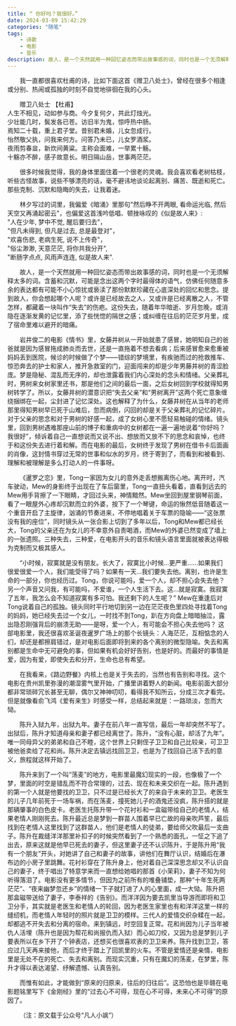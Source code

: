```yaml
---
title: “ 你好吗？我很好。”
date: 2024-03-09 15:42:29
categories: "随笔"
tags:
    - 诗歌
    - 电影
    - 音乐
description: 故人，是一个天然就用一种回忆姿态而带出故事感的词，同时也是一个无须解释太多的词。含蓄和沉默，可能是念出这两个字时最得体的语气，仿佛任何随意多余的表达都有可能不小心惊扰或亵渎了那份默默珍藏在心底深处的回忆和思念。
---
```


<style>
p { text-indent: 2em; }
</style>

我一直都很喜欢杜甫的诗，比如下面这首《赠卫八处士》，曾经在很多个相逢或分别、热闹或孤独的时刻不自觉地徘徊在我的心头。

赠卫八处士 【杜甫】    
人生不相见，动如参与商。今夕复何夕，共此灯烛光。    
少壮能几时，鬓发各已苍。访旧半为鬼，惊呼热中肠。    
焉知二十载，重上君子堂。昔别君未婚，儿女忽成行。    
怡然敬父执，问我来何方。问答乃未已，儿女罗酒浆。    
夜雨剪春韭，新炊间黄粱。主称会面难，一举累十觞。    
十觞亦不醉，感子故意长。明日隔山岳，世事两茫茫。    

很多时候我觉得，我的身体里面住着一个很老的灵魂。我会喜欢看老树枯枝，听些古怪故事，说些不够漂亮的话，毫不避讳地谈论起离别、痛苦、既逝和死亡。那些克制、沉默和隐晦的失去，让我着迷。

林夕写过的词里，我偏爱《暗涌》里那句"然后睁不开两眼, 看命运光临, 然后天空又再涌起密云"，也偏爱这首浅吟低唱、顿挫咏叹的《似是故人来》:  
"人在少年, 梦中不觉, 醒后要归去"，    
"但凡未得到, 但凡是过去, 总是最登对"，    
"欢喜伤悲, 老病生死, 说不上传奇"，    
"俗尘渺渺, 天意茫茫, 将你共我分开",   
"断肠字点点, 风雨声连连, 似是故人来".   

故人，是一个天然就用一种回忆姿态而带出故事感的词，同时也是一个无须解释太多的词。含蓄和沉默，可能是念出这两个字时最得体的语气，仿佛任何随意多余的表达都有可能不小心惊扰或亵渎了那份默默珍藏在心底深处的回忆和思念。提到故人，你会想起哪个人呢？或许是已经故去之人，又或许是已经离散之人，不管怎样，都藏着一块叫作“失去”的伤疤。这份失去，随着年华暗逝、岁月忽晚，或消隐在逐渐发黄的记忆里，添了些恍惚的隔世之感；或纠缠在往后的茫茫岁月里，成了宿命里难以避开的暗痛。

岩井俊二的电影《情书》里，女藤井树从一开始就患了感冒，她明知自己的爸爸就是因为感冒拖成肺炎而去世，还是一直拖着不想去看病；后来感冒愈来愈重被妈妈丢到医院，候诊的时候做了个梦——错综的梦境里，有疾驰而过的抢救推车、惊恐奔去的护士和家人，推开急救室的门，迎面闯来的却是少年男藤井树的青涩脸庞。梦是隐秘、混乱而无序的，却也泄露着我们内心深处的念头和情绪。父亲葬礼时，男树来女树家里还书，那是他们之间的最后一面，之后女树回到学校就得知男树转学了。所以，女藤井树的潜意识把“失去父亲”和“男树离开”这两个死亡意象缠绕捆绑在一起，尘封进了记忆深处。这也解释了为什么，女藤井树在从当年的老师那里得知男树早已死于山难后，忽而病倒，闪回的却是关于父亲葬礼的记忆碎片。对于父亲的思念和对于男树的好感一起，成了女树心里不愿轻易触碰的情绪。镜头里，回到男树遇难那座山前的博子和重病中的女树都在一遍一遍地说着“你好吗？我很好”，倾诉着自己一直想说而又说不出、想放而又放不下的思念和哀悼，也终于和这份失去进行着和解。而在电影的最后，女树终于发现了男树在借书卡后面画的肖像，这封情书穿过无常的世事和似水的岁月，终于寄到了，而看到和被看到、理解和被理解是多么打动人的一件事呀。

《暹罗之恋》里，Tong一家因为女儿的意外走丢想搬离伤心地。离开时，汽车驶动，Mew的身影终于出现在了车后窗里，Tong一直扭头看着，直看到远去的Mew用手背擦了一下眼睛，才回过头来，神情黯然。Mew坐回到屋里钢琴前面，看了一眼屋外心疼却沉默而立的外婆，按下了一个琴键，命运的愀然低音随着这一个重音开启了主旋律，汹涌的节奏进来，不停地唱着关于车票的隐喻——“这张票没有我的座位”，同时镜头从一张合影上切到了多年以后，Tong和Mew都已经长大，Tong的父亲还在为女儿的不幸意外自责喝酒，而Mew的外婆已然变成了墙上的一张遗照。三种失去，三种爱，在电影开头的音乐和镜头语言里面就被表达得极为克制而又极其感人。

“小时候，寂寞就是没有朋友。长大了，寂寞比小时候...更严重......如果我们很爱很爱一个人，我们能受得了吗？如果有一天...我们要失去他。离别，也许是生命的一部分，你也经历过。Tong，你说可能吗，爱一个人，却不担心会失去他？另一个声音又问我，有可能吗，不爱谁，一个人生活下去。这...就是寂寞。我寂寞了五年，我怎么会不知道寂寞有多可怕。我还剩下的人生呢？” Mew在重逢后对Tong说着自己的孤独。镜头同时平行地切到另一边在茫茫夜色里四处寻找着Tong的妈妈，她已经失去过一个女儿，一时找不到Tong，趴在方向盘上暗暗抽泣，露出隐忍刚强背后的崩溃无助——是呀，爱一个人，有可能会不担心失去他吗？
这部电影里，我还很喜欢圣诞夜暹罗广场上的那个长镜头：人海茫茫，互相惦念的人们，却还是都擦肩错过，是对电影后面即将到来的各个离别的微型隐喻。失去和离别都是生命中无可避免的事，但如果有机会好好告别，也是好的。而最好的事情是爱，因为有爱，即使失去和分开，生命也总有希望。

在我看来，《路边野餐》内核上也是关于失去的，当然也有告别和寻找。这个电影在贵州凯里弥漫的潮湿雾气里开始，广播里讲着野人的新闻。电影前面大部分都非常琐碎冗长甚至无聊，偶尔又神神叨叨，看得我不知所云，分成三次才看完。但是就像看俞飞鸿《爱有来生》时感受一样，总结起来就是：一路琐淡，忽而大恸。

陈升入狱九年，出狱九年。妻子在前八年一直写信，最后一年却突然不写了。出狱后，陈升才知道母亲和妻子都已经离世了。陈升，“没有心脏，却活了九年”。唯一同母异父的弟弟和自己不睦，这个世界上只剩侄子卫卫和自己比较亲，可卫卫被他爸卖给了花和尚。陈升决定去镇远找回卫卫，也是为了找回自己活下去的意义，旅程就这样开始了。

陈升来到了一个叫“荡麦”的地方，电影里最魔幻现实的一段，也像极了一个梦，里面的时空是错乱而不符合常理的，过去、现在和未来交织在一起。陈升遇到的第一个人就是他要找的卫卫，只不过是已经长大了的来自于未来的卫卫。老医生的儿子几年前死于一场车祸，而在荡麦，撞死她儿子的酒鬼还没疯，陈升搭的就是那辆肇事的白色皮卡。老医生托陈升带一个花衬衫和一盒磁带给自己的老情人，结果老情人刚刚死去。陈升最近总是梦到一群苗人围着早已亡故的母亲吹芦笙，最后找到在老情人这里找到了这群苗人，他们是老情人的徒弟，要给师父吹最后一支曲子。陈升在裁缝洋洋那里补扣子的时候突然看到了一个熟悉的面孔，一怔之下追了出去，原来这就是他早已死去的妻子，但这里妻子还不认识陈升，于是陈升用“我有一个朋友”开头，对她讲了自己和妻子的故事，讲他们在舞厅认识，结婚后在瀑布边的小房子里跳舞。花衬衫穿在了陈升身上，他对着自己深深思念却又不认识自己的妻子，终于唱出了特意学来而一直想给她唱的那首《小茉莉》，妻子不知为何听得落泪了。电影没有更多情节，但因为之前所有的堆叠铺垫，那种“十年生死两茫茫”、“夜来幽梦忽还乡”的情绪一下子就打进了人的心里面，成一大恸。陈升把那盒磁带送给了妻子，李泰祥的《告别》。而洋洋因为要去凯里当导游而即将和卫卫分手，其实就是老医生和老情人的轮回，因为老医生家里也有和洋洋这里一样的缝纫机，而老情人年轻时的照片就是卫卫的模样。三代人的爱情交织杂糅在一起，却都逃不开失去和分离的宿命。来到镇远，时空回复正常。花和尚因为儿子当年被仇人活埋（陈升也是因为帮花和尚报仇而入狱）而心如刀绞，又因为总是梦到儿子要表所以在乡下开了个钟表店，还想买也很喜欢表的卫卫来养。陈升找到卫卫，答应过几天再来接他，而后才终于踏上了回凯里的火车。不管是爱情还是亲情，电影里是无处不在的死亡、失去和离别。而现实沉重，只有在魔幻的荡麦，在梦里，陈升才得以表达渴望、纾解遗憾、认真告别。

而惟有如此，才能做到“原来的归原来，往后的归往后”。这恐怕也是毕赣在电影题铭里写下《金刚经》里的“过去心不可得，现在心不可得，未来心不可得”的原因了。

（注：原文载于公众号“凡人小飒”）


